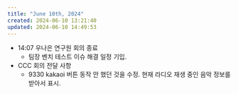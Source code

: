 ```yaml
---
title: "June 10th, 2024"
created: 2024-06-10 13:21:40
updated: 2024-06-10 14:49:53
---
```

  * 14:07 우나은 연구원 회의  종료
    * 팀장 벤치 테스트 이슈 해결 일정 기입.
  * CCC 회의 전달 사항
    * 9330  kakaoi 버튼 동작 안 했던 것을 수정. 현재 라디오 재생 중인 음악 정보를 받아서 표시.